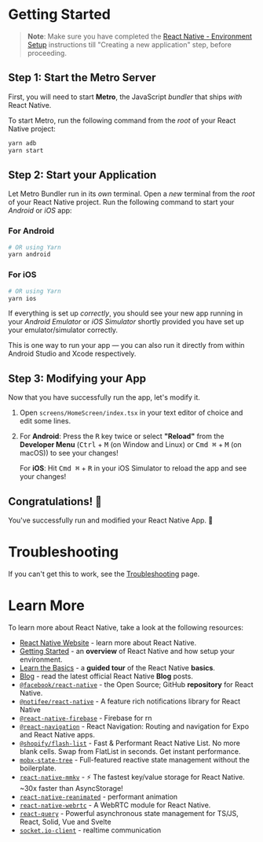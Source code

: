 # Getting Started

> **Note**: Make sure you have completed the [React Native - Environment Setup](https://reactnative.dev/docs/environment-setup) instructions till "Creating a new application" step, before proceeding.

## Step 1: Start the Metro Server

First, you will need to start **Metro**, the JavaScript _bundler_ that ships _with_ React Native.

To start Metro, run the following command from the _root_ of your React Native project:

```bash
yarn adb
yarn start
```

## Step 2: Start your Application

Let Metro Bundler run in its _own_ terminal. Open a _new_ terminal from the _root_ of your React Native project. Run the following command to start your _Android_ or _iOS_ app:

### For Android

```bash
# OR using Yarn
yarn android
```

### For iOS

```bash
# OR using Yarn
yarn ios
```

If everything is set up _correctly_, you should see your new app running in your _Android Emulator_ or _iOS Simulator_ shortly provided you have set up your emulator/simulator correctly.

This is one way to run your app — you can also run it directly from within Android Studio and Xcode respectively.

## Step 3: Modifying your App

Now that you have successfully run the app, let's modify it.

1. Open `screens/HomeScreen/index.tsx` in your text editor of choice and edit some lines.
2. For **Android**: Press the <kbd>R</kbd> key twice or select **"Reload"** from the **Developer Menu** (<kbd>Ctrl</kbd> + <kbd>M</kbd> (on Window and Linux) or <kbd>Cmd ⌘</kbd> + <kbd>M</kbd> (on macOS)) to see your changes!

   For **iOS**: Hit <kbd>Cmd ⌘</kbd> + <kbd>R</kbd> in your iOS Simulator to reload the app and see your changes!

## Congratulations! :tada:

You've successfully run and modified your React Native App. :partying_face:

# Troubleshooting

If you can't get this to work, see the [Troubleshooting](https://reactnative.dev/docs/troubleshooting) page.

# Learn More

To learn more about React Native, take a look at the following resources:

- [React Native Website](https://reactnative.dev) - learn more about React Native.
- [Getting Started](https://reactnative.dev/docs/environment-setup) - an **overview** of React Native and how setup your environment.
- [Learn the Basics](https://reactnative.dev/docs/getting-started) - a **guided tour** of the React Native **basics**.
- [Blog](https://reactnative.dev/blog) - read the latest official React Native **Blog** posts.
- [`@facebook/react-native`](https://github.com/facebook/react-native) - the Open Source; GitHub **repository** for React Native.
- [`@notifee/react-native`](https://notifee.app/) - A feature rich notifications library for React Native
- [`@react-native-firebase`](https://rnfirebase.io/) - Firebase for rn
- [`@react-navigation`](https://reactnavigation.org/) - React Navigation: Routing and navigation for Expo and React Native apps.
- [`@shopify/flash-list`](https://shopify.github.io/flash-list/) - Fast & Performant React Native List. No more blank cells. Swap from FlatList in seconds. Get instant performance.
- [`mobx-state-tree`](https://mobx-state-tree.js.org/intro/welcome) - Full-featured reactive state management without the boilerplate.
- [`react-native-mmkv`](https://github.com/mrousavy/react-native-mmkv) - ⚡️ The fastest key/value storage for React Native. ~30x faster than AsyncStorage!
- [`react-native-reanimated`](https://docs.swmansion.com/react-native-reanimated/) - performant animation
- [`react-native-webrtc`](https://www.npmjs.com/package/react-native-webrtc) - A WebRTC module for React Native.
- [`react-query`](https://tanstack.com/query/v3/) - Powerful asynchronous state management for TS/JS, React, Solid, Vue and Svelte
- [`socket.io-client`](https://socket.io/docs/v4/client-api/) - realtime communication
